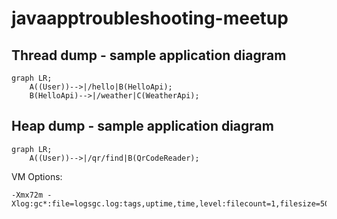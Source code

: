 # javaapptroubleshooting-meetup

## Thread dump - sample application diagram
```mermaid
graph LR;
    A((User))-->|/hello|B(HelloApi);
    B(HelloApi)-->|/weather|C(WeatherApi);
```

## Heap dump - sample application diagram
```mermaid
graph LR;
    A((User))-->|/qr/find|B(QrCodeReader);
```

VM Options:

    -Xmx72m -Xlog:gc*:file=logsgc.log:tags,uptime,time,level:filecount=1,filesize=50m
